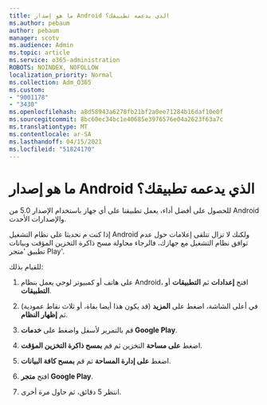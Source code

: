 ```yaml
---
title: ما هو إصدار Android الذي يدعمه تطبيقك؟
ms.author: pebaum
author: pebaum
manager: scotv
ms.audience: Admin
ms.topic: article
ms.service: o365-administration
ROBOTS: NOINDEX, NOFOLLOW
localization_priority: Normal
ms.collection: Adm_O365
ms.custom:
- "9001178"
- "3430"
ms.openlocfilehash: a8d58943a6278fb21bf2a0ee71284b16daf10e0f
ms.sourcegitcommit: 8bc60ec34bc1e40685e3976576e04a2623f63a7c
ms.translationtype: MT
ms.contentlocale: ar-SA
ms.lasthandoff: 04/15/2021
ms.locfileid: "51824170"
---
```

# <a name="what-version-of-android-does-your-app-support"></a>ما هو إصدار Android الذي يدعمه تطبيقك؟

للحصول على أفضل أداء، يعمل تطبيقنا على أي جهاز باستخدام الإصدار 5.0 من Android والإصدارات الأحدث.

إذا كنت م تحديثا على نظام التشغيل Android ولكنك لا تزال تتلقى إعلامات حول عدم توافق نظام التشغيل مع جهازك، فالرجاء محاولة مسح ذاكرة التخزين المؤقت وبيانات تطبيق 'متجر Play'.

للقيام بذلك: 

1. على هاتف أو كمبيوتر لوحي يعمل بنظام Android، افتح **إعدادات** ثم **التطبيقات** أو **التطبيقات**.

2. في أعلى الشاشة، اضغط على **المزيد** (قد يكون هذا أيضا بفاة، أو ثلاث نقاط عمودية) ثم **إظهار النظام**. 

3. قم بالتمرير لأسفل واضغط على **خدمات Google Play**. 

4. اضغط **على مساحة** التخزين ثم قم **بمسح ذاكرة التخزين المؤقت**. 

5. اضغط **على إدارة المساحة** ثم قم **بمسح كافة البيانات**. 

6. افتح **متجر Google Play**. 

7. انتظر 5 دقائق، ثم حاول مرة أخرى. 